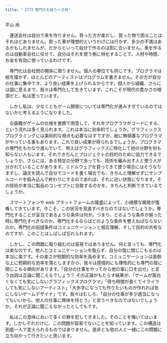 ```yaml
---
title: "【77】専門化を疑うべき時"
---
```



平山 尚


　運送会社は自分で車を作りません。買った方が楽だし、買った物で困ることはそれほどありません。買った車が理想的というわけには行かず、多少の不満はあるかもしれませんが、だからといって自分で作るのは割に合いません。車を作るのは自動車会社に任せて、自分はそれを使う側に特化することで、人材や時間、お金を有効に使っているわけです。

　専門化は会社間の関係に限りません。個人の単位でも同じです。プログラマは絵を描かず、ほとんどのアーティストはプログラムを書きません。その方が自分の仕事に集中でき、より良い成果を上げられるからです。個人から組織、さらには国に至るまで、我々は専門化して生きています。これこそが現代の豊かさの根源だと、私は思っています。

　しかし私は、少なくともゲーム開発については専門化が進みすぎているのではないかと考えるようになりました。

　企画職がゲームの仕様を書類で用意して、それをプログラマがコードにする、という流れは多く見られます。これは本当に効率的でしょうか。グラフィックスプログラミングには美術的な視点も必要なはずですが、絵に無頓着なプログラマがやっている事もあります。これで良い成果が得られるでしょうか。プログラマの専門化もかなり進んでいて、例えばグラフィックスに特化して他の分野を何も知らない人もいます。それできちんとプロジェクトの目的のために協力できるでしょうか。さらには、ある特定の分野であっても、技術を編み出す人と使う人が分かれていることがあります。ミドルウェアを買ってきて使う場合にはそうなりますし、論文を読んで自分でコードを書く場合でも、きちんと理解せずにサンプルコードを組み込んで終わりにするのであれば、それに近い状態になります。その技術が本当に製品のコンセプトに合致するのかを、きちんと判断できているでしょうか。

　スマートフォンや web プラットフォームの隆盛によって、小規模な開発が復権してきています。今こそ、この状況を見直すべきなのではないでしょうか。専門化することが妥当であるような条件は何か。つまり、どのような条件が揃った時に専門化すべきなのか。専門化するならばどのような条件を整えねばならないのか。専門化の前提条件はコミュニケーションと相互理解、そして目的の共有なのですが、このことはしばしば忘れられます。

　しかし、この問題に取り組むのは容易ではありません。何と言っても、専門化は楽なのです。他人とコミュニケーションを取らず、自分の殻に閉じこもるのは本当に楽です。その楽さが短期的な効率を高めます。コミュニケーションは面倒な上に短期的な効率を落としますから、我々は感情的にも理性的にも専門の殻に閉じこもる傾向があります。「自分の仕事をやってから他の事に口を出せ」と言う台詞は正論に聞こえるでしょう？ その正論がもたらす結果が、「ゲームが面白くなくても気にしないグラフィックスプログラマ」「待ち時間が長くてイライラしても気にしないアーティスト」「大赤字になっても作りたいものが作れれば気にしないゲームデザイナ」です。我々はむしろ、「自分の仕事が多少適当になってもいいから、他人の仕事に興味を持とう」と言うべきなのではないでしょうか。それが正論に聞こえなかったとしてもです。

　私はこの意味において多くの罪を犯してきました。そのことを悔いてはいます。しかしそれだけに、この問題が容易でないことを知っています。この構造は到底一人で変えられるものではありません。是非とも他の人と一緒にこの問題に立ち向かって行きたいと思います。
